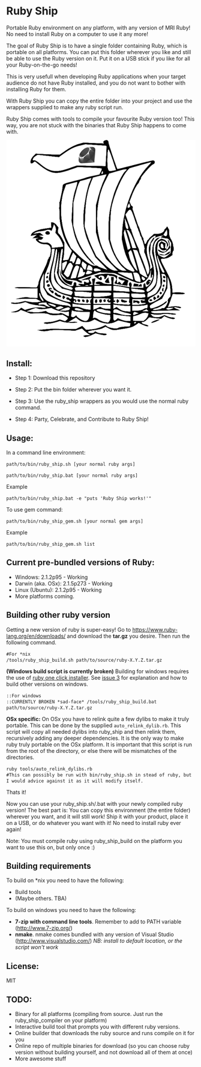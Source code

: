 Ruby Ship
=========

Portable Ruby environment on any platform, with any version of MRI Ruby! No need to install Ruby on a computer to use it any more! 

The goal of Ruby Ship is to have a single folder containing Ruby, which is portable on all platforms. You can put this folder wherever you like and still be able to use the Ruby version on it. Put it on a USB stick if you like for all your Ruby-on-the-go needs!

This is very usefull when developing Ruby applications when your target audience do not have Ruby installed, and you do not want to bother with installing Ruby for them.

With Ruby Ship you can copy the entire folder into your project and use the wrappers supplied to make any ruby script run.

Ruby Ship comes with tools to compile your favourite Ruby version too! This way, you are not stuck with the binaries that Ruby Ship happens to come with. 

![Ruby Ship](/image/ruby_ship.png?raw=true)


## Install:

- Step 1: Download this repository

- Step 2: Put the bin folder wherever you want it.

- Step 3: Use the ruby_ship wrappers as you would use the normal ruby command.

- Step 4: Party, Celebrate, and Contribute to Ruby Ship!


## Usage:

In a command line environment:
```
path/to/bin/ruby_ship.sh [your normal ruby args]
```
```
path/to/bin/ruby_ship.bat [your normal ruby args]
```

Example

```
path/to/bin/ruby_ship.bat -e "puts 'Ruby Ship works!'"
```

To use gem command:
```
path/to/bin/ruby_ship_gem.sh [your normal gem args]
```

Example

```
path/to/bin/ruby_ship_gem.sh list
```


## Current pre-bundled versions of Ruby:

- Windows: 2.1.2p95 - Working
- Darwin (aka. OSx): 2.1.5p273 - Working
- Linux (Ubuntu): 2.1.2p95 - Working
- More platforms coming. 

## Building other ruby version

Getting a new version of ruby is super-easy! Go to https://www.ruby-lang.org/en/downloads/ and download the **tar.gz** you desire. Then run the following command. 

```
#For *nix
/tools/ruby_ship_build.sh path/to/source/ruby-X.Y.Z.tar.gz
```


 **(Windows build script is currently broken)**
 Building for windows requires the use of [ruby one click installer](https://github.com/oneclick/rubyinstaller/). See [issue 3](https://github.com/stephan-nordnes-eriksen/ruby_ship/issues/3) for explanation and how to build other versions on windows.
```
::For windows
::CURRENTLY BROKEN *sad-face* /tools/ruby_ship_build.bat path/to/source/ruby-X.Y.Z.tar.gz
```

**OSx specific:**
On OSx you have to relink quite a few dylibs to make it truly portable. This can be done by the supplied `auto_relink_dylib.rb`. This script will copy all needed dylibs into ruby_ship and then relink them, recursively adding any deeper dependencies. It is the only way to make ruby truly portable on the OSx platform. It is important that this script is run from the root of the directory, or else there will be mismatches of the directories.

```
ruby tools/auto_relink_dylibs.rb
#This can possibly be run with bin/ruby_ship.sh in stead of ruby, but I would advice against it as it will modify itself.
```

Thats it!

Now you can use your ruby_ship.sh/.bat with your newly compiled ruby version! The best part is: You can copy this environment (the entire folder) wherever you want, and it will still work! Ship it with your product, place it on a USB, or do whatever you want with it! No need to install ruby ever again!

Note: You must compile ruby using ruby\_ship\_build on the platform you want to use this on, but only once :)

## Building requirements

To build on *nix you need to have the following:

- Build tools
- (Maybe others. TBA)

To build on windows you need to have the following:

- **7-zip with command line tools**. Remember to add to PATH variable (http://www.7-zip.org/)
- **nmake**. nmake comes bundled with any version of Visual Studio (http://www.visualstudio.com/) _NB: install to default location, or the script won't work_

## License:

MIT

## TODO:

- Binary for all platforms (compiling from source. Just run the ruby\_ship\_compiler on your platform)
- Interactive build tool that prompts you with different ruby versions.
- Online builder that downloads the ruby source and runs compile on it for you
- Online repo of multiple binaries for download (so you can choose ruby version without building yourself, and not download all of them at once)
- More awesome stuff
